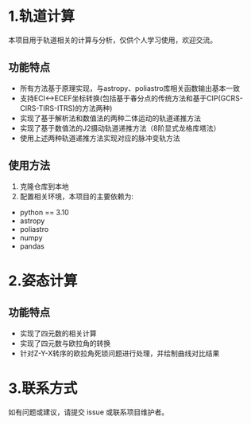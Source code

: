 # 1.轨道计算

本项目用于轨道相关的计算与分析，仅供个人学习使用，欢迎交流。
## 功能特点
- 所有方法基于原理实现，与astropy、poliastro库相关函数输出基本一致
- 支持ECI<->ECEF坐标转换(包括基于春分点的传统方法和基于CIP(GCRS-CIRS-TIRS-ITRS)的方法两种)
- 实现了基于解析法和数值法的两种二体运动的轨道递推方法
- 实现了基于数值法的J2摄动轨道递推方法（8阶显式龙格库塔法）
- 使用上述两种轨道递推方法实现对应的脉冲变轨方法

## 使用方法

1. 克隆仓库到本地
2. 配置相关环境，本项目的主要依赖为:
 - python == 3.10
 - astropy
 - poliastro
 - numpy
 - pandas

# 2.姿态计算
## 功能特点
- 实现了四元数的相关计算
- 实现了四元数与欧拉角的转换
- 针对Z-Y-X转序的欧拉角死锁问题进行处理，并绘制曲线对比结果

# 3.联系方式
如有问题或建议，请提交 issue 或联系项目维护者。